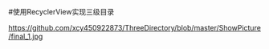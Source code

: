 #使用RecyclerView实现三级目录

https://github.com/xcy450922873/ThreeDirectory/blob/master/ShowPicture/final_1.jpg